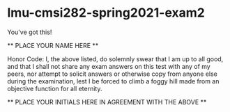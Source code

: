 # lmu-cmsi282-spring2021-exam2
You've got this!

** PLACE YOUR NAME HERE **

Honor Code: I, the above listed, do solemnly swear that I am up to all good, and that I shall not share any exam answers on this test with any of my peers, nor attempt to solicit answers or otherwise copy from anyone else during the examination, lest I be forced to climb a foggy hill made from an objective function for all eternity.

** PLACE YOUR INITIALS HERE IN AGREEMENT WITH THE ABOVE **
